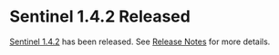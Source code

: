 # Sentinel 1.4.2 Released

[Sentinel 1.4.2](https://github.com/alibaba/Sentinel/releases/tag/1.4.2) has been released. See [Release Notes](https://github.com/alibaba/Sentinel/wiki/Release-Notes#142) for more details.